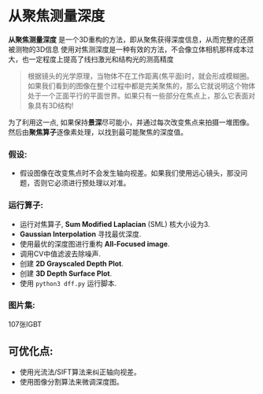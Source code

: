 # 从聚焦测量深度
**从聚焦测量深度** 是一个3D重构的方法，即从聚焦获得深度信息，从而完整的还原被测物的3D信息
使用对焦测深度是一种有效的方法，不会像立体相机那样成本过大，也一定程度上提高了线扫激光和结构光的测高精度

>根据镜头的光学原理，当物体不在工作距离(焦平面)时，就会形成模糊圈。
如果我们看到的图像在整个过程中都是完美聚焦的，那么它就说明这个物体处于一个正面平行的平面世界。如果只有一些部分在焦点上，那么它表面对象具有3D结构!

为了利用这一点, 如果保持**景深**尽可能小，并通过每次改变焦点来拍摄一堆图像。
然后由**聚焦算子**逐像素处理，以找到最可能聚焦的深度值。

### 假设:
* 假设图像在改变焦点时不会发生轴向视差。如果我们使用远心镜头，那没问题，否则它必须进行预处理以对准。

### 运行算子:
* 运行对焦算子, **Sum Modified Laplacian** (SML) 核大小设为3.
* **Gaussian Interpolation** 寻找最优深度.
* 使用最优的深度图进行重构 **All-Focused image**.
* 调用CV中值滤波去除噪声.
* 创建 **2D Grayscaled Depth Plot**.
* 创建 **3D Depth Surface Plot**.
* 使用 `python3 dff.py` 运行脚本.

### 图片集:
107张IGBT

## 可优化点:
* 使用光流法/SIFT算法来纠正轴向视差。
* 使用图像分割算法来微调深度图。
